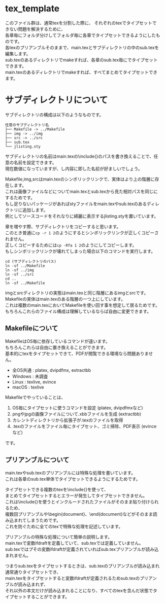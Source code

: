 # tex_template

このファイル群は、通常texを分割した際に、
それぞれのtexでタイプセットできない問題を解決するために、  
各章毎にフォルダ分けしてフォルダ毎に各章でタイプセットできるようにしたものです。  
各texのプリアンブルそのままで、main.texとサブディレクトリの中のsub.texを編集します。  
sub.texのあるディレクトリでmakeすれば、各章のsub.tex毎にでタイプセットできます。  
main.texのあるディレクトリでmakeすれば、すべてまとめてタイプセットできます。  


# サブディレクトリについて
サブディレクトリの構成は以下のようなものです。

    任意のサブディレクトリ名
    ├── Makefile -> ../Makefile
    ├── img -> ../img
    ├── src -> ../src
    ├── sub.tex
    └── jlisting.sty

サブディレクトリの名前はmain.texの\include{}のパスを書き換えることで、任意の名前を設定できます。  
現在数値になっていますが、し内容に即した名前が好ましいでしょう。

Makefile,img,srcはmain.texのシンボリックリンクで、実体はより上の階層に存在します。  
これは画像ファイルなどについてmain.texとsub.texから見た相対パスを同じにするためです。  
もし足りないパッケージがあればstyファイルをmain.texやsub.texのあるディレクトリに追加します。  
例としてソースコードをそれなりに綺麗に表示するjlisting.styを置いています。  

章を増やす際、サブディレクトリをコピーすると思います。  
このとき普通に`cp -r 1 2`のようにするとシンボリックリンクが正しくコピーされません。  
正しくコピーするためには`cp -Rfa 1 2`のようにしてコピーします。  
もしシンボリックリンクが壊れてしまった場合以下のコマンドを実行します。  

    cd (サブディレクトリのパス)
    ln -sf ../Makefile
    ln -sf ../img
    ln -sf ../src
    cd ..
    ln -sf ../Makefile

imgとsrcディレクトリの実態はmain.texと同じ階層にあるimgとsrcです。  
Makefileの実体はmain.texのある階層の一つ上にしています。  
これは複数のmain.texにおいてMakefileを使い回す事を想定して居るためです。  
もちろんこれらのファイル構成は理解しているならば自由に変更できます。  


## Makefileについて
MakefileはOS毎に依存しているコマンドが違います。  
もちろんこれらは自由に置き換えることができます。  
基本的にtexをタイプセットできて、PDFが閲覧できる環境なら問題ありません。  
 - 全OS共通 : platex, dvipdfmx, extractbb
 - Windows : 未調査
 - Linux : texlive, evince
 - macOS : texlive

Makefileでやっていることは、
1.	OS毎にタイプセットに使うコマンドを設定 (platex, dvipdfmxなど)
2.	pngやjpgの画像ファイルについて.xbbファイルを生成 (extractbb)
3.	カレントディレクトリから拡張子が.texのファイルを取得
4.	.texのファイルをファイル毎にタイプセット、ゴミ掃除、PDF表示 (evinceなど)

です。


## プリアンブルについて
main.texやsub.texのプリアンブルには特殊な処理を書いています。  
これは各章のsub.tex単体でタイプセットできるようにするためです。  

タイプセットできる複数のtexを\include{}を使って、  
まとめてタイプセットするとエラーが発生してタイプセットできません。  
これは\include{}を使うとインクルードされたファイルがそのまま貼り付けられるため、  
複数回プリアンブルや\begin{document}、\end{document}などがそのまま読み込まれてしまうためです。  
これを防ぐために全てのtexで特殊な処理を記述しています。

プリアンブルの特殊な処理について簡単の説明します。  
main.texで変数ifdraftを定義していて、sub.texでは定義していません。  
sub.texではプその変数ifdraftが定義されていればsub.texプリアンブルが読み込まれません。   

つまりsub.texをタイプセットするときは、sub.texのプリアンブルが読み込まれ通常通りタイプセットでき、  
main.texをタイプセットすると変数ifdraftが定義されるためsub.texのプリアンブルが読み込まれず、  
それ以外の本文だけが読み込まれることになり、すべてのtexを含んだ状態でタイプセットすることができます。  



